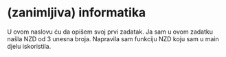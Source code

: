 # (zanimljiva) informatika
U ovom naslovu ću da opišem svoj prvi zadatak. Ja sam u ovom zadatku našla NZD od 3 unesna broja. Napravila sam funkciju NZD koju sam u main djelu iskoristila.

